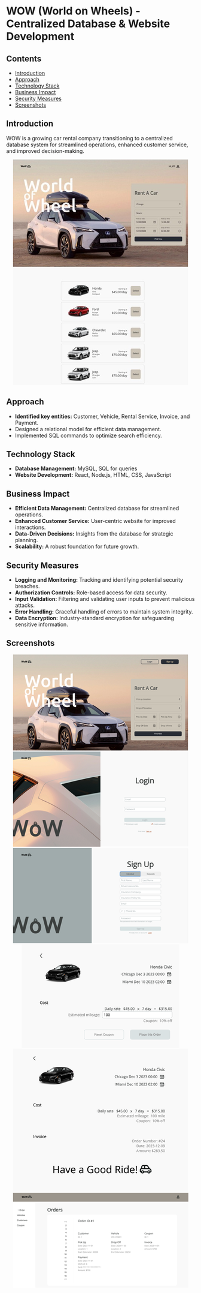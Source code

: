 # WOW (World on Wheels) - Centralized Database & Website Development

## Contents

- <a href="#introduction">Introduction</a>
- <a href="#approach">Approach</a>
- <a href="#technology-stack">Technology Stack</a>
- <a href="#business-impact">Business Impact</a>
- <a href="#security-measures">Security Measures</a>
- <a href="#screenshots">Screenshots</a>


## Introduction

WOW is a growing car rental company transitioning to a centralized database system for streamlined operations, enhanced customer service, and improved decision-making.

<p align="center">
<img src="image/landing.jpg"/>
</p>


## Approach

- **Identified key entities:** Customer, Vehicle, Rental Service, Invoice, and Payment.
- Designed a relational model for efficient data management.
- Implemented SQL commands to optimize search efficiency.

## Technology Stack

- **Database Management:** MySQL, SQL for queries
- **Website Development:** React, Node.js, HTML, CSS, JavaScript

## Business Impact

- **Efficient Data Management:** Centralized database for streamlined operations.
- **Enhanced Customer Service:** User-centric website for improved interactions.
- **Data-Driven Decisions:** Insights from the database for strategic planning.
- **Scalability:** A robust foundation for future growth.

## Security Measures

- **Logging and Monitoring:** Tracking and identifying potential security breaches.
- **Authorization Controls:** Role-based access for data security.
- **Input Validation:** Filtering and validating user inputs to prevent malicious attacks.
- **Error Handling:** Graceful handling of errors to maintain system integrity.
- **Data Encryption:** Industry-standard encryption for safeguarding sensitive information.

## Screenshots

<p align="center">
  <img src="image/home.png"/>
  <img src="image/login.png"/>
  <img src="image/sign up.png"/>
  <img src="image/fee.png"/>
  <img src="image/complete.png"/>
  <img src="image/manage.png"/>
</p>
